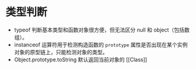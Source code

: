 # 类型判断

- typeof 判断基本类型和函数对象很方便，但无法区分 null 和 object（包括数组）。
- instanceof 运算符用于检测构造函数的 `prototype` 属性是否出现在某个实例对象的原型链上，只能检测对象的类型。
- Object.prototype.toString 默认返回当前对象的 [[Class]]